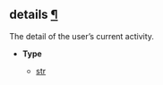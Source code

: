 ## details [¶](https://discordpy.readthedocs.io/en/stable/api.html#discord.Activity.details)

The detail of the user’s current activity.

- **Type**

	- [str](https://docs.python.org/3/library/stdtypes.html#str)
